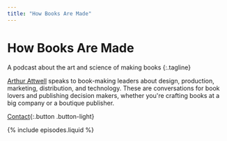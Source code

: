 ```yaml
---
title: "How Books Are Made"
---
```


# How Books Are&nbsp;Made

A podcast about the art and science of&nbsp;making&nbsp;books
{:.tagline}

[Arthur Attwell](https://arthurattwell.com/about) speaks to book-making leaders about design, production, marketing, distribution, and technology. These are conversations for book lovers and publishing decision makers, whether you're crafting books at a big company or a boutique publisher.

[Contact](https://electricbookworks.com/contact){:.button .button-light}

{% include episodes.liquid %}
